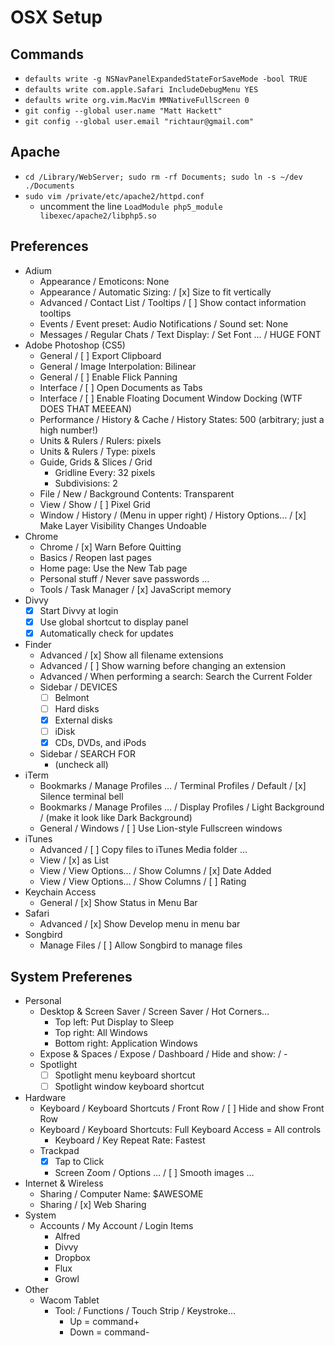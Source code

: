 # OSX Setup

## Commands

* `defaults write -g NSNavPanelExpandedStateForSaveMode -bool TRUE`
* `defaults write com.apple.Safari IncludeDebugMenu YES`
* `defaults write org.vim.MacVim MMNativeFullScreen 0`
* `git config --global user.name "Matt Hackett"`
* `git config --global user.email "richtaur@gmail.com"`

## Apache

* `cd /Library/WebServer; sudo rm -rf Documents; sudo ln -s ~/dev ./Documents`
* `sudo vim /private/etc/apache2/httpd.conf`
	- uncomment the line `LoadModule php5_module        libexec/apache2/libphp5.so`

## Preferences

* Adium
	- Appearance / Emoticons: None
	- Appearance / Automatic Sizing: / [x] Size to fit vertically
	- Advanced / Contact List / Tooltips / [ ] Show contact information tooltips
	- Events / Event preset: Audio Notifications / Sound set: None
	- Messages / Regular Chats / Text Display: / Set Font … / HUGE FONT
* Adobe Photoshop (CS5)
	- General / [ ] Export Clipboard
	- General / Image Interpolation: Bilinear
	- General / [ ] Enable Flick Panning
	- Interface / [ ] Open Documents as Tabs
	- Interface / [ ] Enable Floating Document Window Docking (WTF DOES THAT MEEEAN)
	- Performance / History & Cache / History States: 500 (arbitrary; just a high number!)
	- Units & Rulers / Rulers: pixels
	- Units & Rulers / Type: pixels
	- Guide, Grids & Slices / Grid
		* Gridline Every: 32 pixels
		* Subdivisions: 2
	- File / New / Background Contents: Transparent
	- View / Show / [ ] Pixel Grid
	- Window / History / (Menu in upper right) / History Options… / [x] Make Layer Visibility Changes Undoable
* Chrome
	- Chrome / [x] Warn Before Quitting
	- Basics / Reopen last pages
	- Home page: Use the New Tab page
	- Personal stuff / Never save passwords …
	- Tools / Task Manager / [x] JavaScript memory
* Divvy
	- [x] Start Divvy at login
	- [x] Use global shortcut to display panel
	- [x] Automatically check for updates
* Finder
	- Advanced / [x] Show all filename extensions
	- Advanced / [ ] Show warning before changing an extension
	- Advanced / When performing a search: Search the Current Folder
	- Sidebar / DEVICES
		* [ ] Belmont
		* [ ] Hard disks
		* [x] External disks
		* [ ] iDisk
		* [x] CDs, DVDs, and iPods
	- Sidebar / SEARCH FOR
		* (uncheck all)
* iTerm
	- Bookmarks / Manage Profiles … / Terminal Profiles / Default / [x] Silence terminal bell
	- Bookmarks / Manage Profiles … / Display Profiles / Light Background / (make it look like Dark Background)
	- General / Windows / [ ] Use Lion-style Fullscreen windows
* iTunes
	- Advanced / [ ] Copy files to iTunes Media folder …
	- View / [x] as List
	- View / View Options… / Show Columns / [x] Date Added
	- View / View Options… / Show Columns / [ ] Rating
* Keychain Access
	- General / [x] Show Status in Menu Bar
* Safari
	- Advanced / [x] Show Develop menu in menu bar
* Songbird
	- Manage Files / [ ] Allow Songbird to manage files

## System Preferenes

* Personal
	- Desktop & Screen Saver / Screen Saver / Hot Corners…
		* Top left: Put Display to Sleep
		* Top right: All Windows
		* Bottom right: Application Windows
	- Expose & Spaces / Expose / Dashboard / Hide and show: / -
	- Spotlight
		* [ ] Spotlight menu keyboard shortcut
		* [ ] Spotlight window keyboard shortcut
* Hardware
	- Keyboard / Keyboard Shortcuts / Front Row / [ ] Hide and show Front Row
	- Keyboard / Keyboard Shortcuts: Full Keyboard Access = All controls
		* Keyboard / Key Repeat Rate: Fastest
	- Trackpad
		* [x] Tap to Click
		* Screen Zoom / Options … / [ ] Smooth images …
* Internet & Wireless
	- Sharing / Computer Name: $AWESOME
	- Sharing / [x] Web Sharing
* System
	- Accounts / My Account / Login Items
		* Alfred
		* Divvy
		* Dropbox
		* Flux
		* Growl
* Other
	- Wacom Tablet
		* Tool: / Functions / Touch Strip / Keystroke…
			- Up = command+
			- Down = command-
